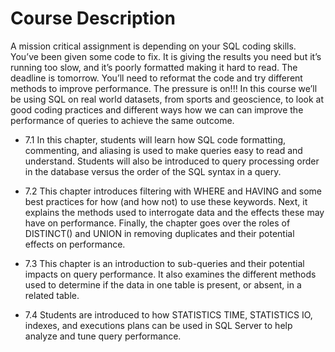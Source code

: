 # Course Description

A mission critical assignment is depending on your SQL coding skills. You’ve been given some code to fix. It is giving the results you need but it’s running too slow, and it’s poorly formatted making it hard to read. The deadline is tomorrow. You’ll need to reformat the code and try different methods to improve performance. The pressure is on!!! In this course we’ll be using SQL on real world datasets, from sports and geoscience, to look at good coding practices and different ways how we can can improve the performance of queries to achieve the same outcome.

* 7.1 In this chapter, students will learn how SQL code formatting, commenting, and aliasing is used to make queries easy to read and understand. Students will also be introduced to query processing order in the database versus the order of the SQL syntax in a query.

* 7.2 This chapter introduces filtering with WHERE and HAVING and some best practices for how (and how not) to use these keywords. Next, it explains the methods used to interrogate data and the effects these may have on performance. Finally, the chapter goes over the roles of DISTINCT() and UNION in removing duplicates and their potential effects on performance.

* 7.3 This chapter is an introduction to sub-queries and their potential impacts on query performance. It also examines the different methods used to determine if the data in one table is present, or absent, in a related table.

* 7.4 Students are introduced to how STATISTICS TIME, STATISTICS IO, indexes, and executions plans can be used in SQL Server to help analyze and tune query performance.
